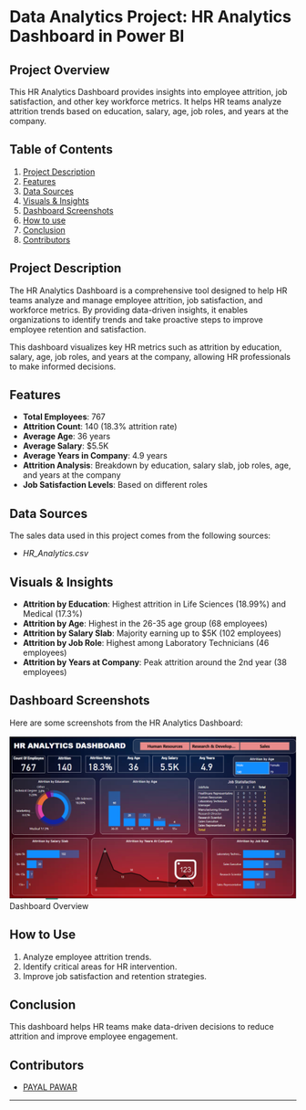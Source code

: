# Data Analytics Project: HR Analytics Dashboard in Power BI

## Project Overview
This HR Analytics Dashboard provides insights into employee attrition, job satisfaction, and other key workforce metrics. It helps HR teams analyze attrition trends based on education, salary, age, job roles, and years at the company.

## Table of Contents
1. [Project Description](#project-description)
2. [Features](#features)
3. [Data Sources](#data-sources)
4. [Visuals & Insights](#Visuals-Insights)
5. [Dashboard Screenshots](#dashboard-screenshots)
6. [How to use](#how-to-use)
7. [Conclusion](#conclusion)
8. [Contributors](#contributors)


## Project Description
The HR Analytics Dashboard is a comprehensive tool designed to help HR teams analyze and manage employee attrition, job satisfaction, and workforce metrics. By providing data-driven insights, it enables organizations to identify trends and take proactive steps to improve employee retention and satisfaction.

This dashboard visualizes key HR metrics such as attrition by education, salary, age, job roles, and years at the company, allowing HR professionals to make informed decisions.

## Features
- **Total Employees**: 767
- **Attrition Count**: 140 (18.3% attrition rate)
- **Average Age**: 36 years
- **Average Salary**: $5.5K
- **Average Years in Company**: 4.9 years
- **Attrition Analysis**: Breakdown by education, salary slab, job roles, age, and years at the company
- **Job Satisfaction Levels**: Based on different roles

## Data Sources
The sales data used in this project comes from the following sources:
- *HR_Analytics.csv*

## Visuals & Insights
- **Attrition by Education**: Highest attrition in Life Sciences (18.99%) and Medical (17.3%)
- **Attrition by Age**: Highest in the 26-35 age group (68 employees)
- **Attrition by Salary Slab**: Majority earning up to $5K (102 employees)
- **Attrition by Job Role**: Highest among Laboratory Technicians (46 employees)
- **Attrition by Years at Company**: Peak attrition around the 2nd year (38 employees)

## Dashboard Screenshots
Here are some screenshots from the HR Analytics Dashboard:

<img src = "SS.png" alt = "HR Analytics Dashboard"/>
Dashboard Overview

## How to Use
1. Analyze employee attrition trends.
2. Identify critical areas for HR intervention.
3. Improve job satisfaction and retention strategies.

## Conclusion
This dashboard helps HR teams make data-driven decisions to reduce attrition and improve employee engagement.

## Contributors
- [PAYAL PAWAR](https://github.com/paaayall)

---
